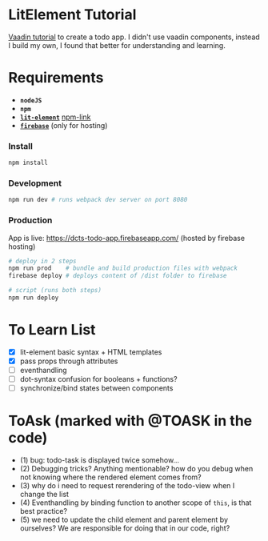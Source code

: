 # LitElement Tutorial

[Vaadin tutorial](https://vaadin.com/learn/tutorials/lit-element) to create a todo app. I didn't use vaadin components, instead I build my own, I found that better for understanding and learning.

# Requirements
- **`nodeJS`**
- **`npm`**
- [**`lit-element`**](https://lit-element.polymer-project.org/) [npm-link](https://www.npmjs.com/package/lit-element)
- [**`firebase`**](https://firebase.google.com/docs/cli) (only for hosting)

### Install
```bash
npm install
```

### Development
```bash
npm run dev # runs webpack dev server on port 8080
```

### Production
App is live: https://dcts-todo-app.firebaseapp.com/ (hosted by firebase hosting)
```bash
# deploy in 2 steps
npm run prod    # bundle and build production files with webpack
firebase deploy # deploys content of /dist folder to firebase

# script (runs both steps)
npm run deploy
```

# To Learn List
- [x] lit-element basic syntax + HTML templates
- [x] pass props through attributes
- [ ] eventhandling
- [ ] dot-syntax confusion for booleans + functions?
- [ ] synchronize/bind states between components

# ToAsk (marked with @TOASK in the code)
- (1) bug: todo-task is displayed twice somehow...
- (2) Debugging tricks? Anything mentionable? how do you debug when not knowing where the rendered element comes from?
- (3) why do i need to request rerendering of the todo-view when I change the list
- (4) Eventhandling by binding function to another scope of `this`, is that best practice?
- (5) we need to update the child element and parent element by ourselves? We are responsible for doing that in our code, right?
